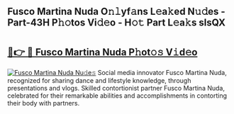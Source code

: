 ## Fusco Martina Nuda O𝚗𝚕yf𝚊ns L𝚎a𝚔ed N𝚞𝚍es - Part-43H P𝚑𝚘tos Vi𝚍𝚎o - H𝚘𝚝 Part L𝚎a𝚔s slsQX

# <h2><a href="http://kfehnx.oniu.top/?m=Fusco+Martina+Nuda">🔗👉 🔴 Fusco Martina Nuda P𝚑ot𝚘𝚜 V𝚒d𝚎o</a></h2>

[![Fusco Martina Nuda Nu𝚍e𝚜](https://i.imgur.com/0qMVB7G.gif)](http://kfehnx.oniu.top/?m=Fusco+Martina+Nuda)
Social media innovator Fusco Martina Nuda, recognized for sharing dance and lifestyle knowledge, through presentations and vlogs. Skilled contortionist partner Fusco Martina Nuda, celebrated for their remarkable abilities and accomplishments in contorting their body with partners.  
